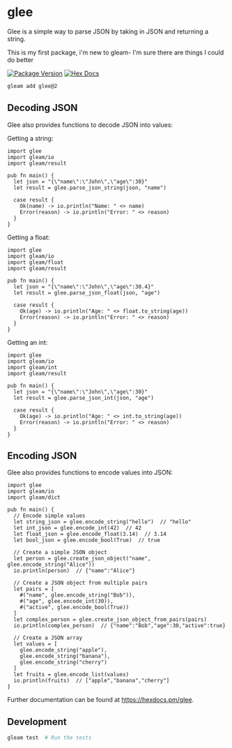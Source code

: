 # glee

Glee is a simple way to parse JSON by taking in JSON and
returning a string.

This is my first package, i'm new to gleam- I'm sure there
are things I could do better

[![Package Version](https://img.shields.io/hexpm/v/glee)](https://hex.pm/packages/glee)
[![Hex Docs](https://img.shields.io/badge/hex-docs-ffaff3)](https://hexdocs.pm/glee/)

```sh
gleam add glee@2
```

## Decoding JSON

Glee also provides functions to decode JSON into values:

Getting a string:
```gleam
import glee
import gleam/io
import gleam/result

pub fn main() {
  let json = "{\"name\":\"John\",\"age\":30}"
  let result = glee.parse_json_string(json, "name")
  
  case result {
    Ok(name) -> io.println("Name: " <> name)
    Error(reason) -> io.println("Error: " <> reason)
  }
}
```

Getting a float:
```gleam
import glee
import gleam/io
import gleam/float
import gleam/result

pub fn main() {
  let json = "{\"name\":\"John\",\"age\":30.4}"
  let result = glee.parse_json_float(json, "age")
  
  case result {
    Ok(age) -> io.println("Age: " <> float.to_string(age))
    Error(reason) -> io.println("Error: " <> reason)
  }
}
```

Getting an int:
```gleam
import glee
import gleam/io
import gleam/int
import gleam/result

pub fn main() {
  let json = "{\"name\":\"John\",\"age\":30}"
  let result = glee.parse_json_int(json, "age")
  
  case result {
    Ok(age) -> io.println("Age: " <> int.to_string(age))
    Error(reason) -> io.println("Error: " <> reason)
  }
}
```

## Encoding JSON

Glee also provides functions to encode values into JSON:

```gleam
import glee
import gleam/io
import gleam/dict

pub fn main() {
  // Encode simple values
  let string_json = glee.encode_string("hello")  // "hello"
  let int_json = glee.encode_int(42)  // 42
  let float_json = glee.encode_float(3.14)  // 3.14
  let bool_json = glee.encode_bool(True)  // true
  
  // Create a simple JSON object
  let person = glee.create_json_object("name", glee.encode_string("Alice"))
  io.println(person)  // {"name":"Alice"}
  
  // Create a JSON object from multiple pairs
  let pairs = [
    #("name", glee.encode_string("Bob")),
    #("age", glee.encode_int(30)),
    #("active", glee.encode_bool(True))
  ]
  let complex_person = glee.create_json_object_from_pairs(pairs)
  io.println(complex_person)  // {"name":"Bob","age":30,"active":true}
  
  // Create a JSON array
  let values = [
    glee.encode_string("apple"),
    glee.encode_string("banana"),
    glee.encode_string("cherry")
  ]
  let fruits = glee.encode_list(values)
  io.println(fruits)  // ["apple","banana","cherry"]
}
```

Further documentation can be found at <https://hexdocs.pm/glee>.

## Development

```sh
gleam test  # Run the tests
```
